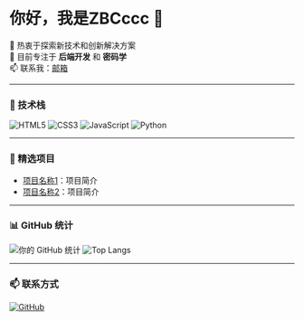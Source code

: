 # 你好，我是ZBCccc 👋

🌱 热衷于探索新技术和创新解决方案  
🔭 目前专注于 **后端开发** 和 **密码学**  
📫 联系我：[邮箱](mailto:bochuan_zhang@hust.edu.cn)

---

### 🚀 技术栈
![HTML5](https://img.shields.io/badge/html5-%23E34F26.svg?style=flat-square&logo=html5&logoColor=white)
![CSS3](https://img.shields.io/badge/css3-%231572B6.svg?style=flat-square&logo=css3&logoColor=white)
![JavaScript](https://img.shields.io/badge/javascript-%23323330.svg?style=flat-square&logo=javascript&logoColor=%23F7DF1E)
![Python](https://img.shields.io/badge/python-%2314354C.svg?style=flat-square&logo=python&logoColor=white)

---

### 🌟 精选项目
- [项目名称1](https://github.com/你的用户名/项目1)：项目简介
- [项目名称2](https://github.com/你的用户名/项目2)：项目简介

---

### 📊 GitHub 统计
![你的 GitHub 统计](https://github-readme-stats.vercel.app/api?username=ZBCccc&show_icons=true&theme=radical)
![Top Langs](https://github-readme-stats.vercel.app/api/top-langs/?username=ZBCccc&layout=compact)

---

### 📫 联系方式
[![GitHub](https://img.shields.io/badge/GitHub-%23121011.svg?style=for-the-badge&logo=github&logoColor=white)](https://github.com/ZBCccc)
